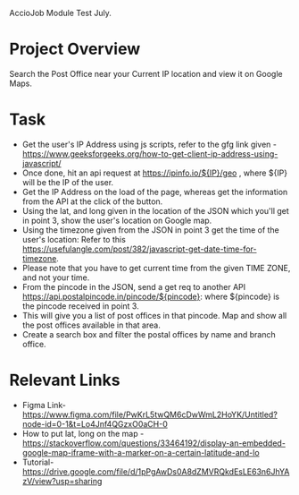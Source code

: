 AccioJob Module Test July.

# Project Overview
Search the Post Office near your Current IP location and view it on Google Maps.
# Task
- Get the user's IP Address using js scripts, refer to the gfg link given - https://www.geeksforgeeks.org/how-to-get-client-ip-address-using-javascript/
- Once done, hit an api request at https://ipinfo.io/${IP}/geo , where ${IP} will be the IP of the user.
- Get the IP Address on the load of the page, whereas get the information from the API at the click of the button.
- Using the lat, and long given in the location of the JSON which you'll get in point 3, show the user's location on Google map.
- Using the timezone given from the JSON in point 3 get the time of the user's location: Refer to this https://usefulangle.com/post/382/javascript-get-date-time-for-timezone.
- Please note that you have to get current time from the given TIME ZONE, and not your time.
- From the pincode in the JSON, send a get req to another API https://api.postalpincode.in/pincode/${pincode}: where ${pincode} is the pincode received in point 3.
- This will give you a list of post offices in that pincode. Map and show all the post offices available in that area.
- Create a search box and filter the postal offices by name and branch office.
# Relevant Links
- Figma Link- https://www.figma.com/file/PwKrL5twQM6cDwWmL2HoYK/Untitled?node-id=0-1&t=Lo4Jnf4QGzxO0aCH-0
- How to put lat, long on the map - https://stackoverflow.com/questions/33464192/display-an-embedded-google-map-iframe-with-a-marker-on-a-certain-latitude-and-lo
- Tutorial- https://drive.google.com/file/d/1pPgAwDs0A8dZMVRQkdEsLE63n6JhYAzV/view?usp=sharing
